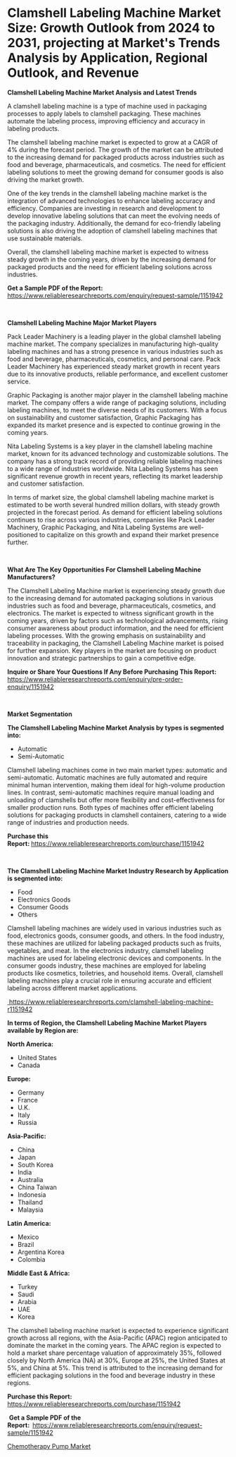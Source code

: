 <p><h1>Clamshell Labeling Machine Market Size: Growth Outlook from 2024 to 2031, projecting at Market's Trends Analysis by Application, Regional Outlook, and Revenue</h1></p><p><strong>Clamshell Labeling Machine Market Analysis and Latest Trends</strong></p>
<p><p>A clamshell labeling machine is a type of machine used in packaging processes to apply labels to clamshell packaging. These machines automate the labeling process, improving efficiency and accuracy in labeling products.</p><p>The clamshell labeling machine market is expected to grow at a CAGR of 4% during the forecast period. The growth of the market can be attributed to the increasing demand for packaged products across industries such as food and beverage, pharmaceuticals, and cosmetics. The need for efficient labeling solutions to meet the growing demand for consumer goods is also driving the market growth.</p><p>One of the key trends in the clamshell labeling machine market is the integration of advanced technologies to enhance labeling accuracy and efficiency. Companies are investing in research and development to develop innovative labeling solutions that can meet the evolving needs of the packaging industry. Additionally, the demand for eco-friendly labeling solutions is also driving the adoption of clamshell labeling machines that use sustainable materials.</p><p>Overall, the clamshell labeling machine market is expected to witness steady growth in the coming years, driven by the increasing demand for packaged products and the need for efficient labeling solutions across industries.</p></p>
<p><strong>Get a Sample PDF of the Report:&nbsp;</strong> <a href="https://www.reliableresearchreports.com/enquiry/request-sample/1151942">https://www.reliableresearchreports.com/enquiry/request-sample/1151942</a></p>
<p>&nbsp;</p>
<p><strong>Clamshell Labeling Machine Major Market Players</strong></p>
<p><p>Pack Leader Machinery is a leading player in the global clamshell labeling machine market. The company specializes in manufacturing high-quality labeling machines and has a strong presence in various industries such as food and beverage, pharmaceuticals, cosmetics, and personal care. Pack Leader Machinery has experienced steady market growth in recent years due to its innovative products, reliable performance, and excellent customer service.</p><p>Graphic Packaging is another major player in the clamshell labeling machine market. The company offers a wide range of packaging solutions, including labeling machines, to meet the diverse needs of its customers. With a focus on sustainability and customer satisfaction, Graphic Packaging has expanded its market presence and is expected to continue growing in the coming years.</p><p>Nita Labeling Systems is a key player in the clamshell labeling machine market, known for its advanced technology and customizable solutions. The company has a strong track record of providing reliable labeling machines to a wide range of industries worldwide. Nita Labeling Systems has seen significant revenue growth in recent years, reflecting its market leadership and customer satisfaction.</p><p>In terms of market size, the global clamshell labeling machine market is estimated to be worth several hundred million dollars, with steady growth projected in the forecast period. As demand for efficient labeling solutions continues to rise across various industries, companies like Pack Leader Machinery, Graphic Packaging, and Nita Labeling Systems are well-positioned to capitalize on this growth and expand their market presence further.</p></p>
<p>&nbsp;</p>
<p><strong>What Are The Key Opportunities For Clamshell Labeling Machine Manufacturers?</strong></p>
<p><p>The Clamshell Labeling Machine market is experiencing steady growth due to the increasing demand for automated packaging solutions in various industries such as food and beverage, pharmaceuticals, cosmetics, and electronics. The market is expected to witness significant growth in the coming years, driven by factors such as technological advancements, rising consumer awareness about product information, and the need for efficient labeling processes. With the growing emphasis on sustainability and traceability in packaging, the Clamshell Labeling Machine market is poised for further expansion. Key players in the market are focusing on product innovation and strategic partnerships to gain a competitive edge.</p></p>
<p><strong>Inquire or Share Your Questions If Any Before Purchasing This Report:</strong> <a href="https://www.reliableresearchreports.com/enquiry/pre-order-enquiry/1151942">https://www.reliableresearchreports.com/enquiry/pre-order-enquiry/1151942</a></p>
<p>&nbsp;</p>
<p><strong>Market Segmentation</strong></p>
<p><strong>The Clamshell Labeling Machine Market Analysis by types is segmented into:</strong></p>
<p><ul><li>Automatic</li><li>Semi-Automatic</li></ul></p>
<p><p>Clamshell labeling machines come in two main market types: automatic and semi-automatic. Automatic machines are fully automated and require minimal human intervention, making them ideal for high-volume production lines. In contrast, semi-automatic machines require manual loading and unloading of clamshells but offer more flexibility and cost-effectiveness for smaller production runs. Both types of machines offer efficient labeling solutions for packaging products in clamshell containers, catering to a wide range of industries and production needs.</p></p>
<p><strong>Purchase this Report:&nbsp;</strong><a href="https://www.reliableresearchreports.com/purchase/1151942">https://www.reliableresearchreports.com/purchase/1151942</a></p>
<p>&nbsp;</p>
<p><strong>The Clamshell Labeling Machine Market Industry Research by Application is segmented into:</strong></p>
<p><ul><li>Food</li><li>Electronics Goods</li><li>Consumer Goods</li><li>Others</li></ul></p>
<p><p>Clamshell labeling machines are widely used in various industries such as food, electronics goods, consumer goods, and others. In the food industry, these machines are utilized for labeling packaged products such as fruits, vegetables, and meat. In the electronics industry, clamshell labeling machines are used for labeling electronic devices and components. In the consumer goods industry, these machines are employed for labeling products like cosmetics, toiletries, and household items. Overall, clamshell labeling machines play a crucial role in ensuring accurate and efficient labeling across different market applications.</p></p>
<p><a href="https://www.reliableresearchreports.com/clamshell-labeling-machine-r1151942">&nbsp;https://www.reliableresearchreports.com/clamshell-labeling-machine-r1151942</a></p>
<p><strong>In terms of Region, the Clamshell Labeling Machine Market Players available by Region are:</strong></p>
<p>
    <p> <strong> North America: </strong>
        <ul>
            <li>United States</li>
            <li>Canada</li>
        </ul>
        </p> 
    <p> <strong> Europe: </strong>
        <ul>
            <li>Germany</li>
            <li>France</li>
            <li>U.K.</li>
            <li>Italy</li>
            <li>Russia</li>
        </ul>
        </p> 
    <p> <strong> Asia-Pacific: </strong>
        <ul>
            <li>China</li>
            <li>Japan</li>
            <li>South Korea</li>
            <li>India</li>
            <li>Australia</li>
            <li>China Taiwan</li>
            <li>Indonesia</li>
            <li>Thailand</li>
            <li>Malaysia</li>
        </ul>
        </p> 
    <p> <strong> Latin America: </strong>
        <ul>
            <li>Mexico</li>
            <li>Brazil</li>
            <li>Argentina Korea</li>
            <li>Colombia</li>
        </ul>
        </p> 
    <p> <strong> Middle East & Africa: </strong>
        <ul>
            <li>Turkey</li>
            <li>Saudi</li>
            <li>Arabia</li>
            <li>UAE</li>
            <li>Korea</li>
        </ul>
    </p>
    </p>
<p><p>The clamshell labeling machine market is expected to experience significant growth across all regions, with the Asia-Pacific (APAC) region anticipated to dominate the market in the coming years. The APAC region is expected to hold a market share percentage valuation of approximately 35%, followed closely by North America (NA) at 30%, Europe at 25%, the United States at 5%, and China at 5%. This trend is attributed to the increasing demand for efficient packaging solutions in the food and beverage industry in these regions.</p></p>
<p><strong>Purchase this Report: </strong><a href="https://www.reliableresearchreports.com/purchase/1151942">https://www.reliableresearchreports.com/purchase/1151942</a></p>
<p>&nbsp;<strong>Get a Sample PDF of the Report:&nbsp;&nbsp;</strong><a href="https://www.reliableresearchreports.com/enquiry/request-sample/1151942">https://www.reliableresearchreports.com/enquiry/request-sample/1151942</a></p>
<p><strong></strong></p>
<p><p><a href="https://rainy-horn-d69.notion.site/Chemotherapy-Pump-Market-Research-Report-Its-History-and-Forecast-2024-to-2031-decb5bf0cc66407aa8de2ed9d8bbc165">Chemotherapy Pump Market</a></p></p>